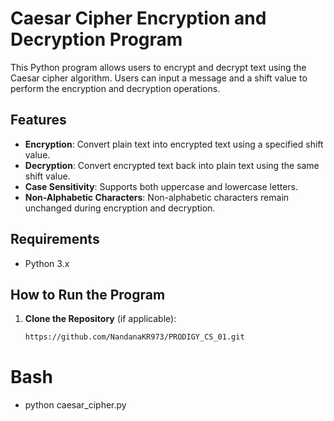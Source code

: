 # Caesar Cipher Encryption and Decryption Program

This Python program allows users to encrypt and decrypt text using the Caesar cipher algorithm. Users can input a message and a shift value to perform the encryption and decryption operations.

## Features

- **Encryption**: Convert plain text into encrypted text using a specified shift value.
- **Decryption**: Convert encrypted text back into plain text using the same shift value.
- **Case Sensitivity**: Supports both uppercase and lowercase letters.
- **Non-Alphabetic Characters**: Non-alphabetic characters remain unchanged during encryption and decryption.

## Requirements

- Python 3.x

## How to Run the Program

1. **Clone the Repository** (if applicable):
   ```bash
   https://github.com/NandanaKR973/PRODIGY_CS_01.git

# Bash
- python caesar_cipher.py
